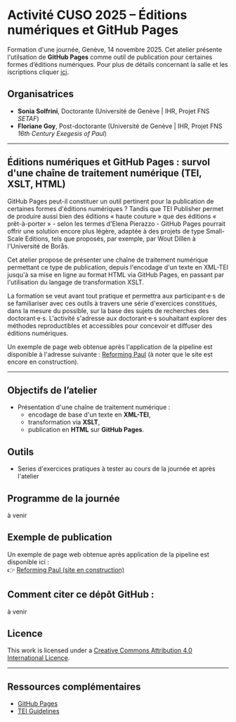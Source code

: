 
# Activité CUSO 2025 – Éditions numériques et GitHub Pages

Formation d'une journée, Genève, 14 novembre 2025. Cet atelier présente l'utilsation de **GitHub Pages** comme outil de publication pour certaines formes d’éditions numériques. Pour plus de détails concernant la salle et les iscriptions cliquer [ici](https://www.cuso.ch/activity/?p=877&uid=8178).

## Organisatrices
- **Sonia Solfrini**, Doctorante (Université de Genève | IHR, Projet FNS *SETAF*)
- **Floriane Goy**, Post-doctorante (Université de Genève | IHR, Projet FNS *16th Century Exegesis of Paul*) 

---

## Éditions numériques et GitHub Pages : survol d'une chaîne de traitement numérique (TEI, XSLT, HTML)  

GitHub Pages peut-il constituer un outil pertinent pour la publication de certaines formes d'éditions numériques ? Tandis que TEI Publisher permet de produire aussi bien des éditions « haute couture » que des éditions « prêt-à-porter » - selon les termes d'Elena Pierazzo - GitHub Pages pourrait offrir une solution encore plus légère, adaptée à des projets de type Small-Scale Editions, tels que proposés, par exemple, par Wout Dillen à l'Université de Borås.

Cet atelier propose de présenter une chaîne de traitement numérique permettant ce type de publication, depuis l'encodage d'un texte en XML-TEI jusqu'à sa mise en ligne au format HTML via GitHub Pages, en passant par l'utilisation du langage de transformation XSLT.

La formation se veut avant tout pratique et permettra aux participant·e·s de se familiariser avec ces outils à travers une série d'exercices constitués, dans la mesure du possible, sur la base des sujets de recherches des doctorant·e·s. L'activité s'adresse aux doctorant·e·s souhaitant explorer des méthodes reproductibles et accessibles pour concevoir et diffuser des éditions numériques. 

Un exemple de page web obtenue après l'application de la pipeline est disponible à l'adresse suivante : [Reforming Paul](https://16thexegesisdh.github.io/ReformingPaul/) (à noter que le site est encore en construction).

---
## Objectifs de l’atelier
- Présentation d'une chaîne de traitement numérique :  
  - encodage de base d'un texte en **XML-TEI**,  
  - transformation via **XSLT**,  
  - publication en **HTML** sur **GitHub Pages**.

    
## Outils
- Series d'exercices pratiques à tester au cours de la journée et après l'atelier

  
## Programme de la journée 

à venir
<!--
- Introduction et bases de la TEI : [cours 1](https://github.com/CUSO-2025-Ed-Num-online/cours-1_Introduction)
- De la TEI aux bases de l’HTML et de CSS : [cours 2](https://github.com/CUSO-2025-Ed-Num-online/cour-2_bases_TEI_HTML_CSS)
- D’un fichier TEI à un fichier HTML via XSLT : [cours 3](https://github.com/CUSO-2025-Ed-Num-online/cours-3_TEI_vers_HTML_via_XSLT)
- Publier des fichiers avec GitHub Pages: [cours 4](https://github.com/CUSO-2025-Ed-Num-online/cours-4_Publier_sur_GitHub-Pages)
-->


## Exemple de publication
Un exemple de page web obtenue après application de la pipeline est disponible ici :  
👉 [Reforming Paul (site en construction)](https://16thexegesisdh.github.io/ReformingPaul/)


## Comment citer ce dépôt GitHub :

à venir


## Licence

This work is licensed under a [Creative Commons Attribution 4.0 International Licence](https://creativecommons.org/licenses/by-sa/4.0/).


---

## Ressources complémentaires  
- [GitHub Pages](https://pages.github.com)  
- [TEI Guidelines](https://tei-c.org/release/doc/tei-p5-doc/en/html/)

<!--

**Here are some ideas to get you started:**

🙋‍♀️ A short introduction - what is your organization all about?
🌈 Contribution guidelines - how can the community get involved?
👩‍💻 Useful resources - where can the community find your docs? Is there anything else the community should know?
🍿 Fun facts - what does your team eat for breakfast?
🧙 Remember, you can do mighty things with the power of [Markdown](https://docs.github.com/github/writing-on-github/getting-started-with-writing-and-formatting-on-github/basic-writing-and-formatting-syntax)
-->
